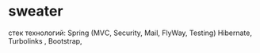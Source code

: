 # sweater
стек технологий: 
Spring (MVС, Security, Mail,  FlyWay, Testing)
Hibernate, 
Turbolinks ,
Bootstrap,

